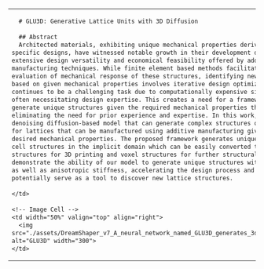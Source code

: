 <table>
  <tr>
    <!-- Title and Abstract Cell -->
    <td width="50%" valign="top">
    
      # GLU3D: Generative Lattice Units with 3D Diffusion
      
      ## Abstract
      Architected materials, exhibiting unique mechanical properties derived from their specific designs, have witnessed notable growth in their development due to the extensive design versatility and economical feasibility offered by additive manufacturing techniques. While finite element based methods facilitate accurate evaluation of mechanical response of these structures, identifying new designs based on given mechanical properties involves iterative design optimization and continues to be a challenging task due to computationally expensive simulations often necessitating design expertise. This creates a need for a framework that can generate unique structures given the required mechanical properties thereby eliminating the need for prior experience and expertise. In this work, we present a denoising diffusion-based model that can generate complex structures of unit cells for lattices that can be manufactured using additive manufacturing given the desired mechanical properties. The proposed framework generates unique lattice unit cell structures in the implicit domain which can be easily converted to mesh structures for 3D printing and voxel structures for further structural analysis. We demonstrate the ability of our model to generate unique structures with isotropic as well as anisotropic stiffness, accelerating the design process and can potentially serve as a tool to discover new lattice structures.
    
    </td>
    
    <!-- Image Cell -->
    <td width="50%" valign="top" align="right">
      <img src="./assets/DreamShaper_v7_A_neural_network_named_GLU3D_generates_3d_latti_0.jpg" alt="GLU3D" width="300">
    </td>
  </tr>
</table>
